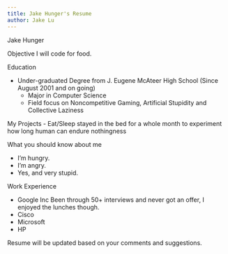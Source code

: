 ```yaml
---
title: Jake Hunger's Resume
author: Jake Lu
---
```


Jake Hunger

Objective
I will code for food.

Education
- Under-graduated Degree from J. Eugene McAteer High School (Since August 2001 and on going)
    - Major in Computer Science
    - Field focus on Noncompetitive Gaming, Artificial Stupidity and Collective Laziness

My Projects
    - Eat/Sleep stayed in the bed for a whole month to experiment how long human can endure nothingness

What you should know about me
* I’m hungry.
* I’m angry.
* Yes, and very stupid.

Work Experience
- Google Inc
    Been through 50+ interviews and never got an offer, I enjoyed the lunches though.
- Cisco
- Microsoft
- HP

Resume will be updated based on your comments and suggestions.
